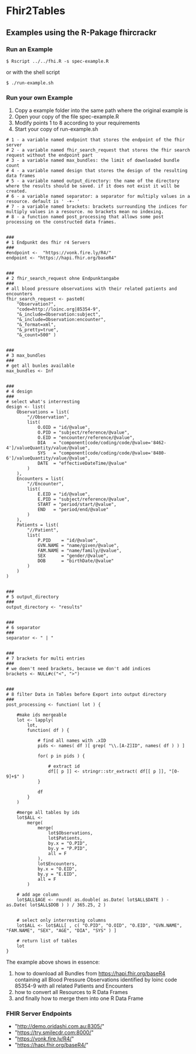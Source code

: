 # Fhir2Tables

## Examples using the R-Pakage fhircrackr

### Run an Example  
```
$ Rscript ../../fhi.R -s spec-example.R
```

or with the shell script

```
$ ./run-example.sh

```

### Run your own Example
1. Copy a example folder into the same path where the original example is
2. Open your copy of the file spec-example.R
3. Modify points 1 to 8 according to your requirements
4. Start your copy of run-example.sh

```
# 1 - a variable named endpoint that stores the endpoint of the fhir server
# 2 - a variable named fhir_search_request that stores the fhir search request without the endpoint part
# 3 - a variable named max_bundles: the limit of downloaded bundle count
# 4 - a variable named design that stores the design of the resulting data frames
# 5 - a variable named output_directory: the name of the directory where the results should be saved. if it does not exist it will be created.
# 6 - a variable named separator: a separator for multiply values in a resource. default is ' -+- '
# 7 - a variable named brackets: brackets surrounding the indices for multiply values in a resource. no brackets mean no indexing.
# 8 - a function named post_processing that allows some post processing on the constructed data frames.


###
# 1 Endpunkt des fhir r4 Servers
###
#endpoint <-  "https://vonk.fire.ly/R4/"
endpoint <- "https://hapi.fhir.org/baseR4"


###
# 2 fhir_search_request ohne Endpunktangabe
###
# all blood pressure observations with their related patients and encounters
fhir_search_request <- paste0(
	"Observation?",
	"code=http://loinc.org|85354-9",
	"&_include=Observation:subject",
	"&_include=Observation:encounter",
	"&_format=xml",
	"&_pretty=true",
	"&_count=500" )


###
# 3 max_bundles
###
# get all bunles available
max_bundles <- Inf


###
# 4 design
###
# select what's interresting
design <- list(
	Observations = list(
		"//Observation",
		list(
			O.OID = "id/@value",
			O.PID = "subject/reference/@value",
			O.EID = "encounter/reference/@value",
			DIA   = "component[code/coding/code/@value='8462-4']/valueQuantity/value/@value",
			SYS   = "component[code/coding/code/@value='8480-6']/valueQuantity/value/@value",
			DATE  = "effectiveDateTime/@value"
		)
	),
	Encounters = list(
		"//Encounter",
		list(
			E.EID = "id/@value",
			E.PID = "subject/reference/@value",
			START = "period/start/@value",
			END   = "period/end/@value"
		)
	),
	Patients = list(
		"//Patient",
		list(
			P.PID    = "id/@value",
			GVN.NAME = "name/given/@value",
			FAM.NAME = "name/family/@value",
			SEX      = "gender/@value",
			DOB      = "birthDate/@value"
		)
	)
)


###
# 5 output_directory
###
output_directory <- "results"


###
# 6 separator
###
separator <- " | "


###
# 7 brackets for multi entries
###
# we doen't need brackets, because we don't add indices
brackets <- NULL#c("<", ">")


###
# 8 filter Data in Tables before Export into output directory
###
post_processing <- function( lot ) {

	#make ids mergeable
	lot <- lapply(
		lot,
		function( df ) {

			# find all names with .xID
			pids <- names( df )[ grep( "\\.[A-Z]ID", names( df ) ) ]

			for( p in pids ) {

				# extract id
				df[[ p ]] <- stringr::str_extract( df[[ p ]], "[0-9]+$" )
			}

			df
		}
	)

	#merge all tables by ids
	lot$ALL <-
		merge(
			merge(
				lot$Observations,
				lot$Patients,
				by.x = "O.PID",
				by.y = "P.PID",
				all = F
			),
			lot$Encounters,
			by.x = "O.EID",
			by.y = "E.EID",
			all = F
		)

	# add age column
	lot$ALL$AGE <- round( as.double( as.Date( lot$ALL$DATE ) - as.Date( lot$ALL$DOB ) ) / 365.25, 2 )


	# select only interresting columns
	lot$ALL <- lot$ALL[ , c( "O.PID", "O.OID", "O.EID", "GVN.NAME", "FAM.NAME", "SEX", "AGE", "DIA", "SYS" ) ]

	# return list of tables
	lot
}
```

The example above shows in essence:  
1. how to download all Bundles from https://hapi.fhir.org/baseR4 containing all Blood Pressure Observations identified by loinc code 85354-9 with all related Patients and Encounters
2. how to convert all Resources to R Data Frames
3. and finally how to merge them into one R Data Frame


### FHIR Server Endpoints  
  - "http://demo.oridashi.com.au:8305/"  
  - "https://try.smilecdr.com:8000/"  
  - "https://vonk.fire.ly/R4/"  
  - "https://hapi.fhir.org/baseR4/"
